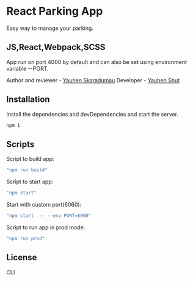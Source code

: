# React Parking App

Easy way to manage your parking.

## JS,React,Webpack,SCSS

App run on port 4000 by default and can also be set using environment variable --PORT.

Author and reviewer - [Yauhen Skaradumau](https://github.com/Skaradumau)
Developer - [Yauhen Shut](https://github.com/shutnikPk)

## Installation

Install the dependencies and devDependencies and start the server.

```sh
npm i
```

## Scripts

Script to build app:

```sh
"npm run build" 
```

Script to start app:

```sh
"npm start" 
```

Start with custom port(6060):

```sh
"npm start  -- --env PORT=6060"
```

Script to run app in prod mode:

```sh
"npm run prod"
```

## License

CLI
